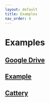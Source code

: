 ```yaml
---
layout: default
title: Examples
nav_order: 4
---
```

# Examples

## [Google Drive](./google-drive)
## [Example](./example)
## [Cattery](https://github.com/lukekaalim/terraform-plugin-node-SDK/tree/master/examples/cattery)